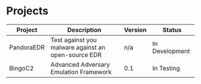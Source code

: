 # Projects
| Project | Description | Version | Status |
| --- | --- | --- | --- |
| PandoraEDR | Test against you malware against an open-source EDR | n/a | In Development |
| BingoC2 | Advanced Adversary Emulation Framework | 0.1 | In Testing |

